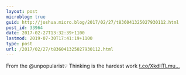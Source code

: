 ```yaml
---
layout: post
microblog: true
guid: http://joshua.micro.blog/2017/02/27/t836041325027930112.html
post_id: 33964
date: 2017-02-27T13:32:39+1100
lastmod: 2019-07-30T17:41:19+1100
type: post
url: /2017/02/27/t836041325027930112.html
---
```

From the @unpopularist💡 Thinking is the hardest work [t.co/XkdllTLmu...](https://t.co/XkdllTLmuU)
